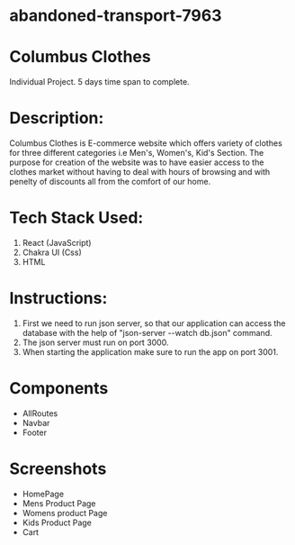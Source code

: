 # abandoned-transport-7963

# Columbus Clothes

Individual Project.
5 days time span to complete.

# Description:
Columbus Clothes is E-commerce website which offers variety of clothes for three different categories i.e Men's, Women's, Kid's Section. The purpose for creation of the website was to have easier access to the clothes market without having to deal with hours of browsing and with penelty of discounts  all from the comfort of our home.

# Tech Stack Used:
1. React (JavaScript)
2. Chakra UI (Css)
3. HTML

# Instructions:
1. First we need to run json server, so that our application can access the database with the help of "json-server --watch db.json" command.
2. The json server must run on port 3000.
3. When starting the application make sure to run the app on port 3001.

# Components
  - AllRoutes
  - Navbar
  - Footer

# Screenshots
  - HomePage
  - Mens Product Page
  - Womens product Page
  - Kids Product Page
  - Cart 
  
